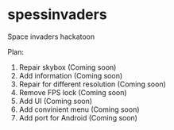 # spessinvaders
Space invaders hackatoon 

Plan:
1) Repair skybox                    (Coming soon)
2) Add information                  (Coming soon)
3) Repair for different resolution  (Coming soon)
4) Remove FPS lock                  (Coming soon)
5) Add UI                           (Coming soon)
6) Add convinient menu              (Coming soon)
7) Add port for Android             (Coming soon)
